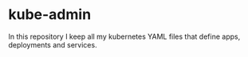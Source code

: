 # kube-admin

In this repository I keep all my kubernetes YAML files that define apps, deployments and services.
